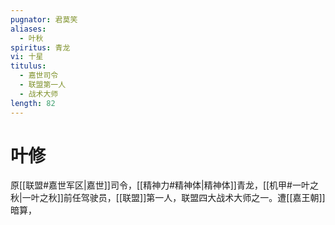 ```yaml
---
pugnator: 君莫笑
aliases:
  - 叶秋
spiritus: 青龙
vi: 十星
titulus:
  - 嘉世司令
  - 联盟第一人
  - 战术大师
length: 82
---
```


# 叶修

原[[联盟#嘉世军区|嘉世]]司令，[[精神力#精神体|精神体]]青龙，[[机甲#一叶之秋|一叶之秋]]前任驾驶员，[[联盟]]第一人，联盟四大战术大师之一。遭[[嘉王朝]]暗算，
